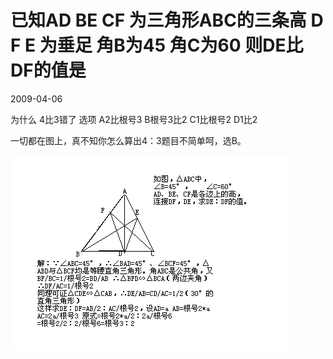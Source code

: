 # 已知AD BE CF 为三角形ABC的三条高 D F E 为垂足  角B为45 角C为60 则DE比DF的值是
2009-04-06


为什么 4比3错了  选项 A2比根号3 B根号3比2 C1比根号2 D1比2


一切都在图上，真不知你怎么算出4：3题目不简单呵，选B。

![](faf2b2119313b07edb0a301a0cd7912397dd8c68.bmp)
